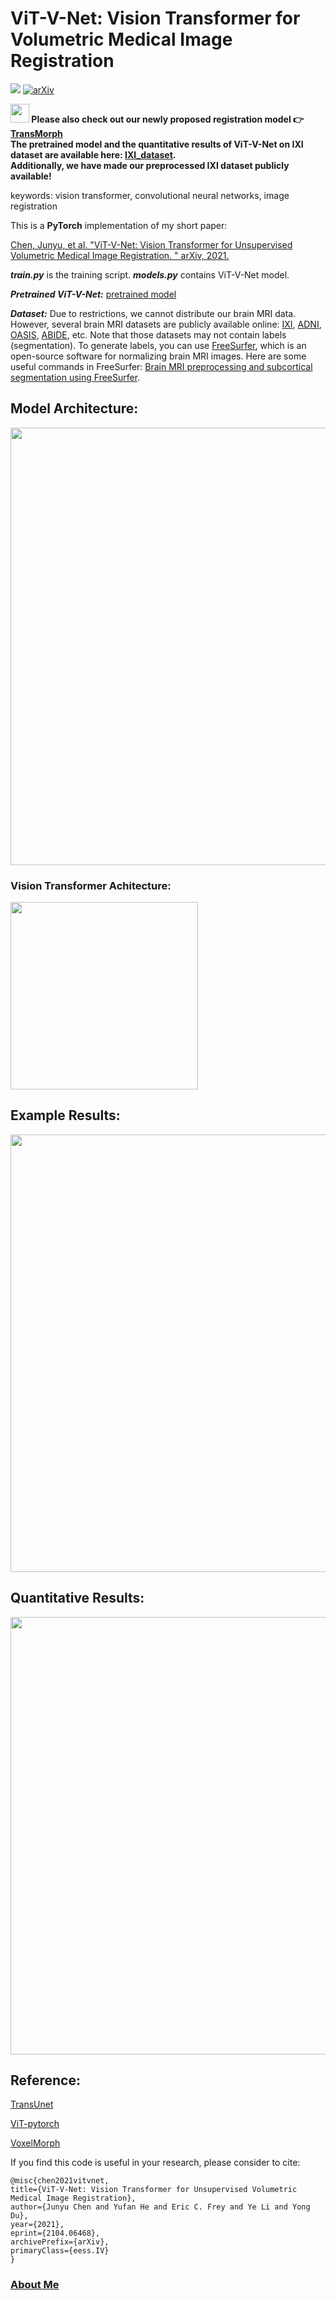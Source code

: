 # ViT-V-Net: Vision Transformer for Volumetric Medical Image Registration

<a href="https://opensource.org/licenses/MIT"><img src="https://img.shields.io/badge/License-MIT-yellow.svg"></a> [![arXiv](https://img.shields.io/badge/arXiv-2104.06468-b31b1b.svg)](https://arxiv.org/abs/2104.06468)

**<img src="https://raw.githubusercontent.com/iampavangandhi/iampavangandhi/master/gifs/Hi.gif" width="30"> Please also check out our newly proposed registration model :point_right: [TransMorph](https://github.com/junyuchen245/TransMorph_Transformer_for_Medical_Image_Registration)**\
    **The pretrained model and the quantitative results of ViT-V-Net on IXI dataset are available here: [IXI_dataset](https://github.com/junyuchen245/TransMorph_Transformer_for_Medical_Image_Registration/blob/main/IXI/TransMorph_on_IXI.md).\
    Additionally, we have made our preprocessed IXI dataset publicly available!**

keywords: vision transformer, convolutional neural networks, image registration

This is a **PyTorch** implementation of my short paper:

<a href="https://arxiv.org/abs/2104.06468">Chen, Junyu, et al. "ViT-V-Net: Vision Transformer for Unsupervised Volumetric Medical Image Registration. " arXiv, 2021.</a>


***train.py*** is the training script.
***models.py*** contains ViT-V-Net model.

***Pretrained ViT-V-Net:*** <a href="https://drive.google.com/file/d/11sbqFYFGtqwsRgmbYgEr18FiIVk6NMl5/view?usp=sharing">pretrained model</a>

***Dataset:*** Due to restrictions, we cannot distribute our brain MRI data. However, several brain MRI datasets are publicly available online: <a href="https://brain-development.org/ixi-dataset/">IXI</a>, <a href="http://adni.loni.usc.edu/">ADNI</a>, <a href="https://www.oasis-brains.org/">OASIS</a>, <a href="http://fcon_1000.projects.nitrc.org/indi/abide/">ABIDE</a>, etc. Note that those datasets may not contain labels (segmentation). To generate labels, you can use <a href="https://surfer.nmr.mgh.harvard.edu/">FreeSurfer</a>, which is an open-source software for normalizing brain MRI images. Here are some useful commands in FreeSurfer: <a href="https://github.com/junyuchen245/ViT-V-Net_for_3D_Image_Registration/blob/main/PreprocessingMRI.md">Brain MRI preprocessing and subcortical segmentation using FreeSurfer</a>.

## Model Architecture:
<img src="https://github.com/junyuchen245/ViT-V-Net_for_3D_Image_Registration/blob/main/figures/net_arch.jpg" width="700"/>

### Vision Transformer Achitecture:
<img src="https://github.com/junyuchen245/ViT-V-Net_for_3D_Image_Registration/blob/main/figures/trans_arch.jpg" width="300"/>

## Example Results:
<img src="https://github.com/junyuchen245/ViT-V-Net_for_3D_Image_Registration/blob/main/figures/ViTVNet_res.jpg" width="700"/>

## Quantitative Results:
<img src="https://github.com/junyuchen245/ViT-V-Net_for_3D_Image_Registration/blob/main/figures/dice_details_.jpg" width="700"/>


## Reference:
<a href="https://github.com/Beckschen/TransUNet">TransUnet</a>

<a href="https://github.com/jeonsworld/ViT-pytorch">ViT-pytorch</a>

<a href="https://github.com/voxelmorph/voxelmorph">VoxelMorph</a>


If you find this code is useful in your research, please consider to cite:
    
    @misc{chen2021vitvnet,
    title={ViT-V-Net: Vision Transformer for Unsupervised Volumetric Medical Image Registration}, 
    author={Junyu Chen and Yufan He and Eric C. Frey and Ye Li and Yong Du},
    year={2021},
    eprint={2104.06468},
    archivePrefix={arXiv},
    primaryClass={eess.IV}
    }

### <a href="https://junyuchen245.github.io"> About Me</a>
